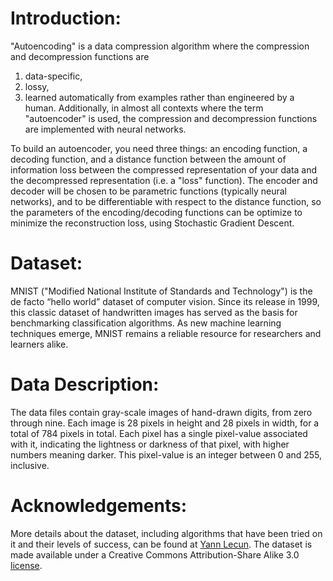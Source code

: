 # Introduction:
"Autoencoding" is a data compression algorithm where the compression and decompression functions are 
1) data-specific, 
2) lossy,
3) learned automatically from examples rather than engineered by a human. 
Additionally, in almost all contexts where the term "autoencoder" is used, the compression and decompression functions are implemented with neural networks.

To build an autoencoder, you need three things: an encoding function, a decoding function, and a distance function between the amount of information loss between the compressed representation of your data and the decompressed representation (i.e. a "loss" function). 
The encoder and decoder will be chosen to be parametric functions (typically neural networks), and to be differentiable with respect to the distance function, so the parameters of the encoding/decoding functions can be optimize to minimize the reconstruction loss, using Stochastic Gradient Descent. 

# Dataset:
MNIST ("Modified National Institute of Standards and Technology") is the de facto “hello world” dataset of computer vision. Since its release in 1999, this classic dataset of handwritten images has served as the basis for benchmarking classification algorithms. As new machine learning techniques emerge, MNIST remains a reliable resource for researchers and learners alike.

# Data Description:
The data files contain gray-scale images of hand-drawn digits, from zero through nine.
Each image is 28 pixels in height and 28 pixels in width, for a total of 784 pixels in total. Each pixel has a single pixel-value associated with it, indicating the lightness or darkness of that pixel, with higher numbers meaning darker. This pixel-value is an integer between 0 and 255, inclusive.

# Acknowledgements:

More details about the dataset, including algorithms that have been tried on it and their levels of success, can be found at [Yann Lecun](http://yann.lecun.com/exdb/mnist/index.html). The dataset is made available under a Creative Commons Attribution-Share Alike 3.0 [license](https://creativecommons.org/licenses/by-sa/3.0/).
